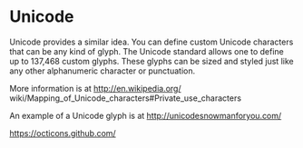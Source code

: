 # Unicode

Unicode provides a similar idea. You can define custom Unicode characters that can be any kind of glyph. The Unicode standard allows one to define up to 137,468 custom glyphs. These glyphs can be sized and styled just like any other alphanumeric character or punctuation.

More information is at http://en.wikipedia.org/ wiki/Mapping_of_Unicode_characters#Private_use_characters

An example of a Unicode glyph is at http://unicodesnowmanforyou.com/

https://octicons.github.com/

